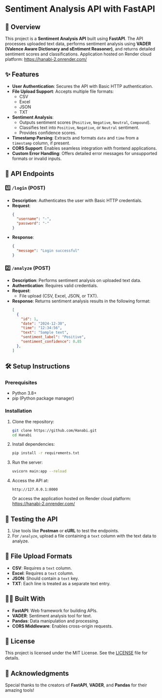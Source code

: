 # Sentiment Analysis API with FastAPI

## 📄 Overview

This project is a **Sentiment Analysis API** built using **FastAPI**. The API processes uploaded text data, performs sentiment analysis using **VADER (Valence Aware Dictionary and sEntiment Reasoner)**, and returns detailed sentiment scores and classifications.
Application hosted on Render cloud platform: https://hanabi-2.onrender.com/

## ✨ Features

- **User Authentication**: Secures the API with Basic HTTP authentication.
- **File Upload Support**: Accepts multiple file formats:
  - CSV
  - Excel
  - JSON
  - TXT
- **Sentiment Analysis**:
  - Outputs sentiment scores (`Positive`, `Negative`, `Neutral`, `Compound`).
  - Classifies text into `Positive`, `Negative`, or `Neutral` sentiment.
  - Provides confidence scores.
- **Timestamp Parsing**: Extracts and formats `date` and `time` from a `timestamp` column, if present.
- **CORS Support**: Enables seamless integration with frontend applications.
- **Custom Error Handling**: Offers detailed error messages for unsupported formats or invalid inputs.

## 🚀 API Endpoints

### 1️⃣ `/login` (POST)
- **Description**: Authenticates the user with Basic HTTP credentials.
- **Request**:
  ```json
  {
    "username": "-",
    "password": "-"
  }
  ```
- **Response**:
  ```json
  {
    "message": "Login successful"
  }
  ```

### 2️⃣ `/analyze` (POST)
- **Description**: Performs sentiment analysis on uploaded text data.
- **Authentication**: Requires valid credentials.
- **Request**:
  - File upload (CSV, Excel, JSON, or TXT).
- **Response**: Returns sentiment analysis results in the following format:
  ```json
  [
    {
      "id": 1,
      "date": "2024-12-30",
      "time": "12:34:56",
      "text": "Sample text",
      "sentiment_label": "Positive",
      "sentiment_confidence": 0.85
    },
  ]
  ```

## 🛠️ Setup Instructions

### Prerequisites
- Python 3.8+
- pip (Python package manager)

### Installation

1. Clone the repository:
   ```bash
   git clone https://github.com/Hanabi.git
   cd Hanabi
   ```

2. Install dependencies:
   ```bash
   pip install -r requirements.txt
   ```

3. Run the server:
   ```bash
   uvicorn main:app --reload
   ```

4. Access the API at:
   ```
   http://127.0.0.1:8000
   ```
   Or access the application hosted on Render cloud platform: https://hanabi-2.onrender.com/
## 🧪 Testing the API

1. Use tools like **Postman** or **cURL** to test the endpoints.
2. For `/analyze`, upload a file containing a `text` column with the text data to analyze.

## 📂 File Upload Formats

- **CSV**: Requires a `text` column.
- **Excel**: Requires a `text` column.
- **JSON**: Should contain a `text` key.
- **TXT**: Each line is treated as a separate text entry.

## 🧑‍💻 Built With

- **FastAPI**: Web framework for building APIs.
- **VADER**: Sentiment analysis tool for text.
- **Pandas**: Data manipulation and processing.
- **CORS Middleware**: Enables cross-origin requests.

## 📜 License

This project is licensed under the MIT License. See the [LICENSE](LICENSE) file for details.

## 🙌 Acknowledgments

Special thanks to the creators of **FastAPI**, **VADER**, and **Pandas** for their amazing tools!
